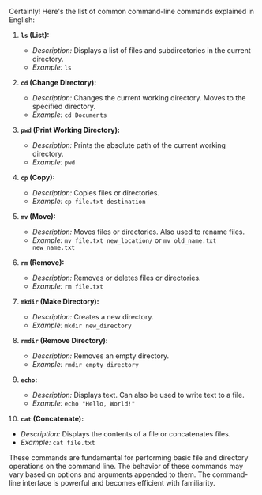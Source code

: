 Certainly! Here's the list of common command-line commands explained in English:

1. **`ls` (List):**
   - *Description:* Displays a list of files and subdirectories in the current directory.
   - *Example:* `ls`

2. **`cd` (Change Directory):**
   - *Description:* Changes the current working directory. Moves to the specified directory.
   - *Example:* `cd Documents`

3. **`pwd` (Print Working Directory):**
   - *Description:* Prints the absolute path of the current working directory.
   - *Example:* `pwd`

4. **`cp` (Copy):**
   - *Description:* Copies files or directories.
   - *Example:* `cp file.txt destination`

5. **`mv` (Move):**
   - *Description:* Moves files or directories. Also used to rename files.
   - *Example:* `mv file.txt new_location/` or `mv old_name.txt new_name.txt`

6. **`rm` (Remove):**
   - *Description:* Removes or deletes files or directories.
   - *Example:* `rm file.txt`

7. **`mkdir` (Make Directory):**
   - *Description:* Creates a new directory.
   - *Example:* `mkdir new_directory`

8. **`rmdir` (Remove Directory):**
   - *Description:* Removes an empty directory.
   - *Example:* `rmdir empty_directory`

9. **`echo`:**
   - *Description:* Displays text. Can also be used to write text to a file.
   - *Example:* `echo "Hello, World!"`

10. **`cat` (Concatenate):**
   - *Description:* Displays the contents of a file or concatenates files.
   - *Example:* `cat file.txt`

These commands are fundamental for performing basic file and directory operations on the command line. The behavior of these commands may vary based on options and arguments appended to them. The command-line interface is powerful and becomes efficient with familiarity.
